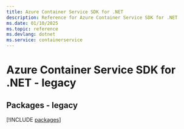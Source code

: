 ```yaml
---
title: Azure Container Service SDK for .NET
description: Reference for Azure Container Service SDK for .NET
ms.date: 01/10/2025
ms.topic: reference
ms.devlang: dotnet
ms.service: containerservice
---
```

# Azure Container Service SDK for .NET - legacy
## Packages - legacy
[!INCLUDE [packages](container-service-index.md)]